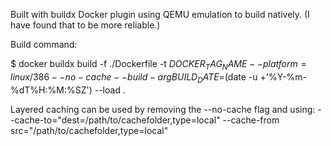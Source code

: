 Built with buildx Docker plugin using QEMU emulation to build natively. (I have found that to be more reliable.)

Build command:

$ docker buildx build -f ./Dockerfile -t ${DOCKER_TAG_NAME} --platform=linux/386 --no-cache --build-arg BUILD_DATE=$(date -u +'%Y-%m-%dT%H:%M:%SZ') --load .

Layered caching can be used by removing the --no-cache flag and using:
--cache-to="dest=/path/to/cachefolder,type=local" --cache-from src="/path/to/cachefolder,type=local"

